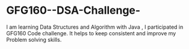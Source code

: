 # GFG160--DSA-Challenge-
I am learning Data Structures and Algorithm with Java , I participated in GFG160 Code challenge. It helps to keep consistent and improve my Problem solving skills.
